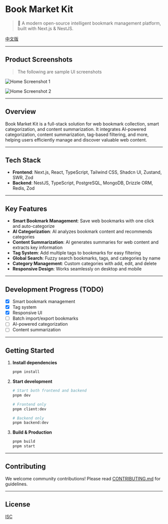 # Book Market Kit

> 🚀 A modern open-source intelligent bookmark management platform, built with Next.js & NestJS.

[中文版](./README.zh.md)

---

## Product Screenshots

> The following are sample UI screenshots

![Home Screenshot 1](https://pic1.imgdb.cn/item/6810b45c58cb8da5c8d45ebc.png)

![Home Screenshot 2](https://pic1.imgdb.cn/item/6810b45c58cb8da5c8d45ebd.png)

---

## Overview

Book Market Kit is a full-stack solution for web bookmark collection, smart categorization, and content summarization. It integrates AI-powered categorization, content summarization, tag-based filtering, and more, helping users efficiently manage and discover valuable web content.

---

## Tech Stack

- **Frontend**: Next.js, React, TypeScript, Tailwind CSS, Shadcn UI, Zustand, SWR, Zod
- **Backend**: NestJS, TypeScript, PostgreSQL, MongoDB, Drizzle ORM, Redis, Zod

---

## Key Features

- **Smart Bookmark Management**: Save web bookmarks with one click and auto-categorize
- **AI Categorization**: AI analyzes bookmark content and recommends categories
- **Content Summarization**: AI generates summaries for web content and extracts key information
- **Tag System**: Add multiple tags to bookmarks for easy filtering
- **Global Search**: Fuzzy search bookmarks, tags, and categories by name
- **Category Management**: Custom categories with add, edit, and delete
- **Responsive Design**: Works seamlessly on desktop and mobile

---

## Development Progress (TODO)

- [x] Smart bookmark management
- [x] Tag system
- [x] Responsive UI
- [ ] Batch import/export bookmarks
- [ ] AI-powered categorization
- [ ] Content summarization

---

## Getting Started

1. **Install dependencies**
   ```bash
   pnpm install
   ```

2. **Start development**
   ```bash
   # Start both frontend and backend
   pnpm dev

   # Frontend only
   pnpm client:dev

   # Backend only
   pnpm backend:dev
   ```

3. **Build & Production**
   ```bash
   pnpm build
   pnpm start
   ```

---

## Contributing

We welcome community contributions! Please read [CONTRIBUTING.md](CONTRIBUTING.md) for guidelines.

---

## License

[ISC](./LICENSE)
